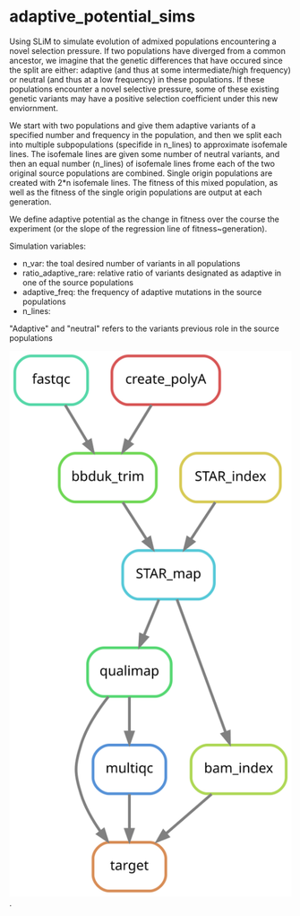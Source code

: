# adaptive_potential_sims

Using SLiM to simulate evolution of admixed populations encountering a novel selection pressure. 
If two populations have diverged from a common ancestor, we imagine that the genetic differences that have occured since the split are either: adaptive (and thus at some intermediate/high frequency) or neutral 
 (and thus at a low frequency) in these populations.  If these populations encounter a novel selective pressure, some of these existing genetic variants may have a positive selection coefficient under this new enviornment. 

We start with two populations and give them adaptive variants of a specified number and frequency in the population, and then we split each into multiple subpopulations (specifide in n_lines) to approximate isofemale lines.  The isofemale lines are given some number of neutral variants, and then an equal number (n_lines) of isofemale lines frome each of the two original source populations are combined. Single origin populations are created with 2*n isofemale lines. The fitness of this mixed population, as well as the fitness of the single origin populations are output at each generation.  

We define adaptive potential as the change in fitness over the course the experiment (or the slope of the regression line of fitness~generation).

Simulation variables: 
- n_var: the toal desired number of variants in all populations
- ratio_adaptive_rare: relative ratio of variants designated as adaptive in one of the source populations
- adaptive_freq: the frequency of adaptive mutations in the source populations
- n_lines: 

"Adaptive" and "neutral" refers to the variants previous role in the source populations

![DAG](https://github.com/JamieCFreeman/3prime-tag-seq/blob/main/README_files/rulegraph.svg?raw=true)
.
